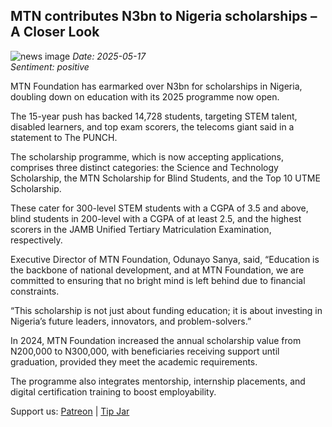 ## MTN contributes N3bn to Nigeria scholarships – A Closer Look
![news image](https://oaidalleapiprodscus.blob.core.windows.net/private/org-icz6idtlNt9i50IB5ovn2dgl/user-vLI1bL7dfBEchAsrFvrKMXHM/img-kyo6oVeoeX1LtkrfSk1V50ta.png?st=2025-05-17T20%3A35%3A04Z&se=2025-05-17T22%3A35%3A04Z&sp=r&sv=2024-08-04&sr=b&rscd=inline&rsct=image/png&skoid=cc612491-d948-4d2e-9821-2683df3719f5&sktid=a48cca56-e6da-484e-a814-9c849652bcb3&skt=2025-05-17T19%3A30%3A31Z&ske=2025-05-18T19%3A30%3A31Z&sks=b&skv=2024-08-04&sig=xLIFqu4K/J0HrhsL01iOJSqBCHNrx1GOLuzCk9/9oDU%3D)
_Date: 2025-05-17_  
_Sentiment: positive_

MTN Foundation has earmarked over N3bn for scholarships in Nigeria, doubling down on education with its 2025 programme now open.

The 15-year push has backed 14,728 students, targeting STEM talent, disabled learners, and top exam scorers, the telecoms giant said in a statement to The PUNCH.

The scholarship programme, which is now accepting applications, comprises three distinct categories: the Science and Technology Scholarship, the MTN Scholarship for Blind Students, and the Top 10 UTME Scholarship.

These cater for 300-level STEM students with a CGPA of 3.5 and above, blind students in 200-level with a CGPA of at least 2.5, and the highest scorers in the JAMB Unified Tertiary Matriculation Examination, respectively.

Executive Director of MTN Foundation, Odunayo Sanya, said, “Education is the backbone of national development, and at MTN Foundation, we are committed to ensuring that no bright mind is left behind due to financial constraints.

“This scholarship is not just about funding education; it is about investing in Nigeria’s future leaders, innovators, and problem-solvers.”

In 2024, MTN Foundation increased the annual scholarship value from N200,000 to N300,000, with beneficiaries receiving support until graduation, provided they meet the academic requirements.

The programme also integrates mentorship, internship placements, and digital certification training to boost employability.

Support us: [Patreon](PATREON_LINK) | [Tip Jar](TIP_JAR)
